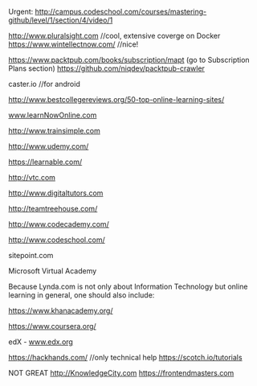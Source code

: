 
Urgent: http://campus.codeschool.com/courses/mastering-github/level/1/section/4/video/1

http://www.pluralsight.com //cool, extensive coverge on Docker
https://www.wintellectnow.com/ //nice!

https://www.packtpub.com/books/subscription/mapt (go to Subscription Plans section)
https://github.com/niqdev/packtpub-crawler

caster.io //for android

http://www.bestcollegereviews.org/50-top-online-learning-sites/


www.learnNowOnline.com

http://www.trainsimple.com

http://www.udemy.com/

https://learnable.com/

http://vtc.com

http://www.digitaltutors.com

http://teamtreehouse.com/

http://www.codecademy.com/

http://www.codeschool.com/

sitepoint.com


Microsoft Virtual Academy

Because Lynda.com is not only about Information Technology but online learning in general, one should also include:

https://www.khanacademy.org/

https://www.coursera.org/

edX - www.edx.org

https://hackhands.com/ //only technical help
https://scotch.io/tutorials

NOT GREAT
http://KnowledgeCity.com
https://frontendmasters.com
